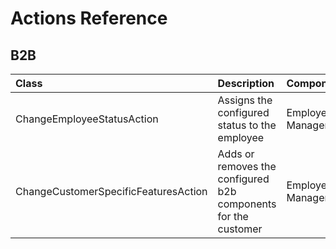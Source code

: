 # Actions Reference

## B2B

| Class                                           | Description                                                    | Component           |
|:------------------------------------------------|:---------------------------------------------------------------|:--------------------|
| ChangeEmployeeStatusAction                      | Assigns the configured status to the employee                  | Employee Management |
| ChangeCustomerSpecificFeaturesAction            | Adds or removes the configured b2b components for the customer | Employee Management |